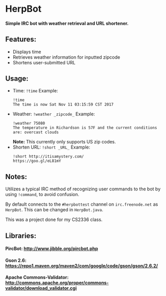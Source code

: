 # HerpBot
#### Simple IRC bot with weather retrieval and URL shortener.

## Features:
* Displays time
* Retrieves weather information for inputted zipcode
* Shortens user-submitted URL

## Usage:
* Time: `!time`
   Example:
   ```
   !time
   The time is now Sat Nov 11 03:15:59 CST 2017
   ```
* Weather: `!weather _zipcode_`
   Example:
   ```
   !weather 75080
   The temperature in Richardson is 57F and the current conditions are: overcast clouds
   ```
   **Note:** This currently only supports US zip codes.
* Shorten URL: `!short _URL_`
   Example:
   ```
   !short http://itisamystery.com/
   https://goo.gl/eL81mY
   ```
   
## Notes:
Utilizes a typical IRC method of recognizing user commands to the bot by using `!command`, to avoid confusion.

By default connects to the `#herpbottest` channel on `irc.freenode.net` as `HerpBot`. This can be changed in `HerpBot.java`.

This was a project done for my CS2336 class.

## Libraries:
#### PircBot: http://www.jibble.org/pircbot.php
#### Gson 2.6: https://repo1.maven.org/maven2/com/google/code/gson/gson/2.6.2/
#### Apache Commons-Validator: http://commons.apache.org/proper/commons-validator/download_validator.cgi